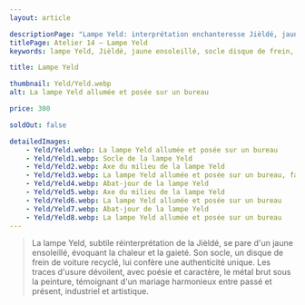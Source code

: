 ```yaml
---
layout: article

descriptionPage: "Lampe Yeld: interprétation enchanteresse Jièldé, jaune ensoleillé. Socle disque de frein recyclé, traces d'usure pour charme. Harmonie passé & présent."
titlePage: Atelier 14 — Lampe Yeld
keywords: lampe Yeld, Jièldé, jaune ensoleillé, socle disque de frein, recyclé, traces d'usure, charme, harmonie, passé, présent, Atelier 14, métal brut, peinture, industriel, artistique

title: Lampe Yeld

thumbnail: Yeld/Yeld.webp
alt: La lampe Yeld allumée et posée sur un bureau

price: 300

soldOut: false

detailedImages:
    - Yeld/Yeld.webp: La lampe Yeld allumée et posée sur un bureau
    - Yeld/Yeld1.webp: Socle de la lampe Yeld
    - Yeld/Yeld2.webp: Axe du milieu de la lampe Yeld
    - Yeld/Yeld3.webp: La lampe Yeld allumée et posée sur un bureau, fait face au mur
    - Yeld/Yeld4.webp: Abat-jour de la lampe Yeld
    - Yeld/Yeld5.webp: Axe du milieu de la lampe Yeld
    - Yeld/Yeld6.webp: La lampe Yeld allumée et posée sur un bureau
    - Yeld/Yeld7.webp: Abat-jour de la lampe Yeld
    - Yeld/Yeld8.webp: La lampe Yeld allumée et posée sur un bureau
---
```

> La lampe Yeld, subtile réinterprétation de la Jièldé, se pare d'un jaune ensoleillé, évoquant la chaleur et la gaieté. Son socle, un disque de frein de voiture recyclé, lui confère une authenticité unique. Les traces d'usure dévoilent, avec poésie et caractère, le métal brut sous la peinture, témoignant d'un mariage harmonieux entre passé et présent, industriel et artistique.
